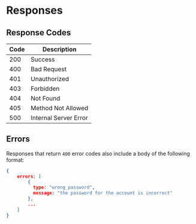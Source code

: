 # Responses

## Response Codes

| Code | Description           |
| ---- | --------------------- |
| 200  | Success               |
| 400  | Bad Request           |
| 401  | Unauthorized          |
| 403  | Forbidden             |
| 404  | Not Found             |
| 405  | Method Not Allowed    |
| 500  | Internal Server Error |

## Errors

Responses that return  `400` error codes also include a body of the following format:

```json
{
    errors: [
        {
          type: "wrong_password",
          message: "the password for the account is incorrect"
        },
        ...
    ]
}
```

